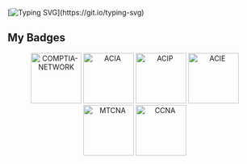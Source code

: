 
<!--
**mojtabavi/mojtabavi** is a ✨ _special_ ✨ repository because its `README.md` (this file) appears on your GitHub profile.

Here are some ideas to get you started:

- 🔭 I’m currently working on ...
- 🌱 I’m currently learning ...
- 👯 I’m looking to collaborate on ...
- 🤔 I’m looking for help with ...
- 💬 Ask me about ...
- 📫 How to reach me: ...
- 😄 Pronouns: ...
- ⚡ Fun fact: ...
-->

[![Typing SVG](https://readme-typing-svg.demolab.com?font=JetBrains+Mono&pause=1000&width=500&lines=Hello%2CThere+%F0%9F%91%8B;I'm+Mojtabavi;Control4+Driver+Developer;+Free+software%2C+ML%2C+AI+%26+IOT+enthusiast.)](https://git.io/typing-svg)

<!--
<p align="center"> 
  Visitor count<br>
  <img src="https://profile-counter.glitch.me/mojtabavi/count.svg" />
</p>
-->                                                                 
   
 ## My Badges
 
 <p align="center">
  <img src="https://user-images.githubusercontent.com/63472358/218491075-3b15596b-b735-4cee-9f41-a6d7a4bb9d13.png" width="100" title="COMPTIA-NETWORK">
  <img src="https://user-images.githubusercontent.com/63472358/218489903-5ad76e78-9a6e-4bd3-aeab-df7930fc6acb.png" width="100" title="ACIA">
  <img src="https://user-images.githubusercontent.com/63472358/218490717-660a75eb-4cb1-425b-8f10-c61539330ee7.png" width="100" title="ACIP">
  <img src="https://user-images.githubusercontent.com/63472358/218490854-eb200704-ba3d-4ec9-85b4-1fe7da2a8dc1.png" width="100" title="ACIE">
  <img src="https://user-images.githubusercontent.com/63472358/218491266-0910c24e-6d25-43dd-8925-86b4477d1b81.png" width="100" title="MTCNA">
  <img src="https://user-images.githubusercontent.com/63472358/218491457-5bb70d53-2a4f-40d6-917a-7b8480be34b5.png" width="100" title="CCNA">
</p>





